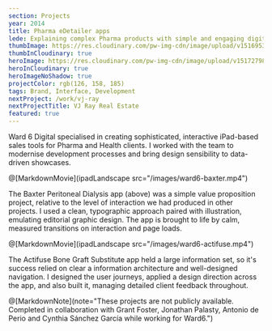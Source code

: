 ```yaml
---
section: Projects
year: 2014
title: Pharma eDetailer apps
lede: Explaining complex Pharma products with simple and engaging digital stories.
thumbImage: https://res.cloudinary.com/pw-img-cdn/image/upload/v1516953095/okok/thumb-actifuse.jpg
thumbInCloudinary: true
heroImage: https://res.cloudinary.com/pw-img-cdn/image/upload/v1517279800/okok/pharmaceutical-edetailers-hero-1.png
heroInCloudinary: true
heroImageNoShadow: true
projectColor: rgb(126, 158, 185)
tags: Brand, Interface, Development
nextProject: /work/vj-ray
nextProjectTitle: VJ Ray Real Estate
featured: true
---
```


Ward 6 Digital specialised in creating sophisticated, interactive iPad-based sales tools for Pharma and Health clients. I worked with the team to modernise development processes and bring design sensibility to data-driven showcases.

@[MarkdownMovie](ipadLandscape src="/images/ward6-baxter.mp4")

The Baxter Peritoneal Dialysis app (above) was a simple value proposition project, relative to the level of interaction we had produced in other projects. I used a clean, typographic approach paired with illustration, emulating editorial graphic design. The app is brought to life by calm, measured transitions on interaction and page loads.

@[MarkdownMovie](ipadLandscape src="/images/ward6-actifuse.mp4")

The Actifuse Bone Graft Substitute app held a large information set, so it's success relied on clear a information architecture and well-designed navigation. I designed the user journeys, applied a design direction across the app, and also built it, managing detailed client feedback throughout.

@[MarkdownNote](note="These projects are not publicly available. Completed in collaboration with Grant Foster, Jonathan Palasty, Antonio de Perio and Cynthia Sánchez García while working for Ward6.")
